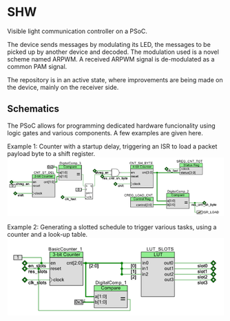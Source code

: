 # SHW
Visible light communication controller on a PSoC.

The device sends messages by modulating its LED, the messages to be picked up by another device and decoded. The modulation used is a novel scheme named ARPWM. A received ARPWM signal is de-modulated as a common PAM signal.

The repository is in an active state, where improvements are being made on the device, mainly on the receiver side.


## Schematics
The PSoC allows for programming dedicated hardware funcionality using logic gates and various components. A few examples are given here.

Example 1:
Counter with a startup delay, triggering an ISR to load a packet payload byte to a shift register.
![alt text](images/cnt1.png?raw=true "Counter with startup delay")

Example 2:
Generating a slotted schedule to trigger various tasks, using a counter and a look-up table.
![alt text](images/slots.png?raw=true "Slotted schedule")
